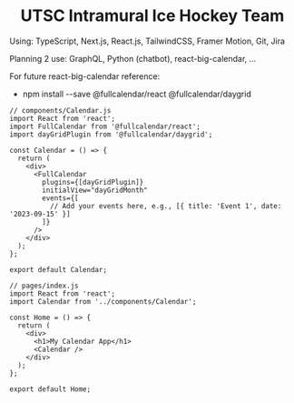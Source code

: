 <h1 align="center">UTSC Intramural Ice Hockey Team</h1>
<p>Using: TypeScript, Next.js, React.js, TailwindCSS, Framer Motion, Git, Jira</p>
<p>Planning 2 use: GraphQL, Python (chatbot), react-big-calendar, ...</p>

For future react-big-calendar reference:
- npm install --save @fullcalendar/react @fullcalendar/daygrid
```
// components/Calendar.js
import React from 'react';
import FullCalendar from '@fullcalendar/react';
import dayGridPlugin from '@fullcalendar/daygrid';

const Calendar = () => {
  return (
    <div>
      <FullCalendar
        plugins={[dayGridPlugin]}
        initialView="dayGridMonth"
        events={[
          // Add your events here, e.g., [{ title: 'Event 1', date: '2023-09-15' }]
        ]}
      />
    </div>
  );
};

export default Calendar;
```
```
// pages/index.js
import React from 'react';
import Calendar from '../components/Calendar';

const Home = () => {
  return (
    <div>
      <h1>My Calendar App</h1>
      <Calendar />
    </div>
  );
};

export default Home;
```

